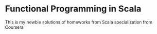 # Functional Programming in Scala

This is my newbie solutions of homeworks from Scala specialization from Coursera
